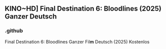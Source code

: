 ## KINO~HD] Final Destination 6: Bloodlines (2025) Ganzer Deutsch

### .github

Final Destination 6: Bloodlines Ganzer Fil𝐦 Deutsch (2025) Kostenlos
